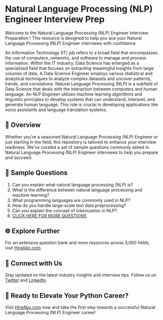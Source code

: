 # Natural Language Processing (NLP) Engineer Interview Prep

Welcome to the Natural Language Processing (NLP) Engineer Interview Preparation ! This resource is designed to help you ace your Natural Language Processing (NLP) Engineer interviews with confidence.

An Information Technology (IT) job refers to a broad field that encompasses the use of computers, networks, and software to manage and process information. Within the IT industry, Data Science has emerged as a specialized field that focuses on extracting meaningful insights from large volumes of data. A Data Science Engineer employs various statistical and analytical techniques to analyze complex datasets and uncover patterns, trends, and correlations. Natural Language Processing (NLP) is a subfield of Data Science that deals with the interaction between computers and human language. An NLP Engineer utilizes machine learning algorithms and linguistic principles to develop systems that can understand, interpret, and generate human language. This role is crucial in developing applications like voice assistants and language translation systems.

## 🚀 Overview

Whether you're a seasoned Natural Language Processing (NLP) Engineer or just starting in the field, this repository is tailored to enhance your interview readiness. We've curated a set of sample questions commonly asked in Natural Language Processing (NLP) Engineer interviews to help you prepare and succeed.

## 📝 Sample Questions

1. Can you explain what natural language processing (NLP) is?
2. What is the difference between natural language processing and machine learning?
3. What programming languages are commonly used in NLP?
4. How do you handle large-scale text data preprocessing?
5. Can you explain the concept of tokenization in NLP?
6. [CLICK HERE FOR MORE QUESTIONS](https://hireabo.com/job/0_3_17/Natural%20Language%20Processing%20NLP%20Engineer)

## 🌐 Explore Further

For an extensive question bank and more resources across 5,000 fields, visit [HireAbo.com](https://www.hireabo.com).

## 📱 Connect with Us

Stay updated on the latest industry insights and interview tips. Follow us on [Twitter](https://twitter.com/hireabo) and [LinkedIn](https://www.linkedin.com/in/hire-abo-3609972a8/).

## 🚀 Ready to Elevate Your Python Career?

Visit [HireAbo.com](https://www.hireabo.com) now and take the first step towards a successful Natural Language Processing (NLP) Engineer career!